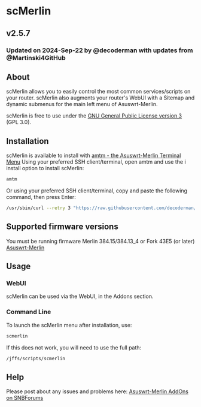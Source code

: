 # scMerlin

## v2.5.7
### Updated on 2024-Sep-22 by @decoderman with updates from @Martinski4GitHub

## About
scMerlin allows you to easily control the most common services/scripts on your router. scMerlin also augments your router's WebUI with a Sitemap and dynamic submenus for the main left menu of Asuswrt-Merlin.

scMerlin is free to use under the [GNU General Public License version 3](https://opensource.org/licenses/GPL-3.0) (GPL 3.0).

## Installation
scMerlin is available to install with [amtm - the Asuswrt-Merlin Terminal Menu](https://github.com/decoderman/amtm)
Using your preferred SSH client/terminal, open amtm and use the i install option to install scMerlin:
```sh
amtm
```
Or using your preferred SSH client/terminal, copy and paste the following command, then press Enter:

```sh
/usr/sbin/curl --retry 3 "https://raw.githubusercontent.com/decoderman/scmerlin/master/scmerlin.sh" -o "/jffs/scripts/scmerlin" && chmod 0755 /jffs/scripts/scmerlin && /jffs/scripts/scmerlin install
```

## Supported firmware versions
You must be running firmware Merlin 384.15/384.13_4 or Fork 43E5 (or later) [Asuswrt-Merlin](https://asuswrt.lostrealm.ca/)

## Usage
### WebUI
scMerlin can be used via the WebUI, in the Addons section.

### Command Line
To launch the scMerlin menu after installation, use:
```sh
scmerlin
```

If this does not work, you will need to use the full path:
```sh
/jffs/scripts/scmerlin
```

## Help
Please post about any issues and problems here: [Asuswrt-Merlin AddOns on SNBForums](https://www.snbforums.com/forums/asuswrt-merlin-addons.60/?prefix_id=23)
